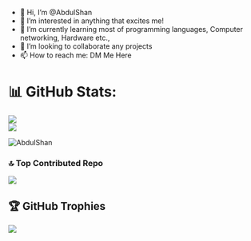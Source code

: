 - 👋 Hi, I’m @AbdulShan
- 👀 I’m interested in anything that excites me! 
- 🌱 I’m currently learning most of programming languages, Computer networking, Hardware etc.,
- 💞️ I’m looking to collaborate any projects
- 📫 How to reach me: DM Me Here

# 📊 GitHub Stats:
![](https://github-readme-stats.vercel.app/api?username=AbdulShan)<br/>
![](https://github-readme-streak-stats.herokuapp.com/?user=AbdulShan&theme=chartreuse-dark&hide_border=false)<br/>

<p><img align="center" src="https://github-readme-stats.vercel.app/api/top-langs?username=AbdulShan&show_icons=true&locale=en&layout=compact" alt="AbdulShan" /></p>


### 🔝 Top Contributed Repo
![](https://github-contributor-stats.vercel.app/api?username=AbdulShan&limit=5&theme=chartreuse-dark&combine_all_yearly_contributions=true)


## 🏆 GitHub Trophies
![](https://github-profile-trophy.vercel.app/?username=AbdulShan&theme=chartreuse-dark&no-frame=false&no-bg=true&margin-w=4)
